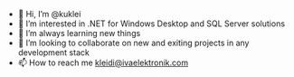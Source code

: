 - 👋 Hi, I’m @kuklei
- 👀 I’m interested in .NET for Windows Desktop and SQL Server solutions
- 🌱 I’m always learning new things
- 💞️ I’m looking to collaborate on new and exiting projects in any development stack
- 📫 How to reach me kleidi@ivaelektronik.com

<!---
kuklei/kuklei is a ✨ special ✨ repository because its `README.md` (this file) appears on your GitHub profile.
You can click the Preview link to take a look at your changes.
--->

